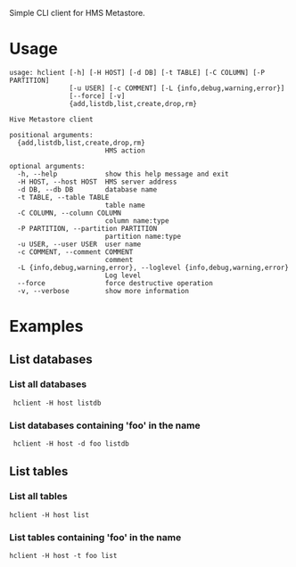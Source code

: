 Simple CLI client for HMS Metastore.

# Usage

    usage: hclient [-h] [-H HOST] [-d DB] [-t TABLE] [-C COLUMN] [-P PARTITION]
                   [-u USER] [-c COMMENT] [-L {info,debug,warning,error}]
                   [--force] [-v]
                   {add,listdb,list,create,drop,rm}
    
    Hive Metastore client
    
    positional arguments:
      {add,listdb,list,create,drop,rm}
                            HMS action
    
    optional arguments:
      -h, --help            show this help message and exit
      -H HOST, --host HOST  HMS server address
      -d DB, --db DB        database name
      -t TABLE, --table TABLE
                            table name
      -C COLUMN, --column COLUMN
                            column name:type
      -P PARTITION, --partition PARTITION
                            partition name:type
      -u USER, --user USER  user name
      -c COMMENT, --comment COMMENT
                            comment
      -L {info,debug,warning,error}, --loglevel {info,debug,warning,error}
                            Log level
      --force               force destructive operation
      -v, --verbose         show more information


# Examples

## List databases

### List all databases

     hclient -H host listdb

### List databases containing 'foo' in the name

     hclient -H host -d foo listdb

## List tables

### List all tables

    hclient -H host list
    
### List tables containing 'foo' in the name

    hclient -H host -t foo list
